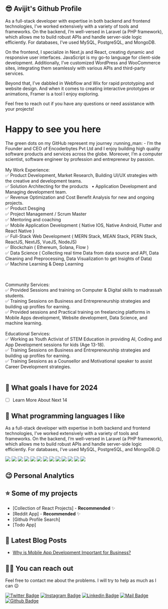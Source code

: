 ## 😎 Avijit's Github Profile

As a full-stack developer with expertise in both backend and frontend technologies, I’ve worked extensively with a variety of tools and frameworks. On the backend, I’m well-versed in Laravel (a PHP framework), which allows me to build robust APIs and handle server-side logic efficiently. For databases, I’ve used MySQL, PostgreSQL, and MongoDB.

On the frontend, I specialize in Next.js and React, creating dynamic and responsive user interfaces. JavaScript is my go-to language for client-side development. Additionally, I’ve customized WordPress and WooCommerce sites, integrating them seamlessly with various APIs and third-party services.

Beyond that, I’ve dabbled in Webflow and Wix for rapid prototyping and website design. And when it comes to creating interactive prototypes or animations, Framer is a tool I enjoy exploring.

Feel free to reach out if you have any questions or need assistance with your projects!
<p align="center"><h1>Happy to see you here</h1> The green dots on my GitHub represent my journey :running_man: - I’m the Founder and CEO of Encoderbytes Pvt Ltd and I enjoy building high quality software products and services across the globe. Moreover, I’m a computer scientist, software engineer by profession and entrepreneur by passion. 
<br/><br/>
My Work Experience:
<br/>
✅ Product Development, Market Research, Building UI/UX strategies with the creative and development teams.<br/>
✅ Solution Architecting for the products   • Application Development and Managing development team.<br/>
✅ Revenue Optimization and Cost Benefit Analysis for new and ongoing projects.<br/>
✅ Product Desging<br/>
✅ Project Management / Scrum Master<br/>
✅ Mentoring and coaching<br/>
✅ Mobile Application Development ( Native IOS, Native Android, Flutter and React Native )<br/>
✅ Full-Stack Web Development ( MERN Stack, MEAN Stack, PERN Stack, ReactJS, NextJS, VueJS, NodeJS)<br/>
✅ Blockchain ( Ethereum, Solana, Flow ) <br/>
✅ Data Science ( Collecting real time Data from data source and API, Data Cleaning and Preprocessing, Data Visualization to get Insights of Data)<br/>
✅ Machine Learning & Deep Learning

<br/><br/>
Community Services:<br/>
✅ Provided Sessions and training on Computer & Digital skills to madrassah students.<br/>
✅ Training Sessions on Business and Entrepreneurship strategies and building up profiles for earning. <br/>
✅ Provided sessions and Practical training on freelancing platforms in Mobile Apps development, Website development, Data Science, and machine learning.<br/>
<br/>
Educational Services:<br/>
✅ Working as Youth Activist of STEM Education in providing AI, Coding and App Development sessions for kids (Age 13-18).<br/>
✅ Training Sessions on Business and Entrepreneurship strategies and building up profiles for earning. <br/>
✅ Training Sessions as a Counsellor and Motivational speaker to assist Career Development strategies.<br/>
<br/>

## 🎯 What goals I have for 2024

- [ ] Learn More About Next 14

## 💖 What programming languages I like

As a full-stack developer with expertise in both backend and frontend technologies, I’ve worked extensively with a variety of tools and frameworks. On the backend, I’m well-versed in Laravel (a PHP framework), which allows me to build robust APIs and handle server-side logic efficiently. For databases, I’ve used MySQL, PostgreSQL, and MongoDB.😉


[![](https://img.shields.io/badge/laravel-F00?style=for-the-badge&logo=laravel&logoColor=white)]()
[![](https://img.shields.io/badge/php-AEB2D5?style=for-the-badge&logo=php&logoColor=black)]()
[![](https://img.shields.io/badge/react-132bb1?style=for-the-badge&logo=react&logoColor=white)]()
[![](https://img.shields.io/badge/wordpress-00749C?style=for-the-badge&logo=wordpress&logoColor=white)]()
[![](https://img.shields.io/badge/vue-42b883?style=for-the-badge&logo=vue.js&logoColor=white)]()
[![](https://img.shields.io/badge/node-3C873A?style=for-the-badge&logo=node.js&logoColor=white)]()
[![](https://img.shields.io/badge/html-e34c26?style=for-the-badge&logo=html5&logoColor=white)]()
[![](https://img.shields.io/badge/css-264de4?style=for-the-badge&logo=css3&logoColor=white)]()
[![](https://img.shields.io/badge/javascript-f0db4f?style=for-the-badge&logo=javascript&logoColor=white)]()
[![](https://img.shields.io/badge/figma-000?style=for-the-badge&logo=figma&logoColor=white)]()
[![](https://img.shields.io/badge/webflow-4150f7?style=for-the-badge&logo=webflow&logoColor=white)]()
[![](https://img.shields.io/badge/wix-000000?style=for-the-badge&logo=wix&logoColor=white)]()
[![](https://img.shields.io/badge/framer-000000?style=for-the-badge&logo=framer&logoColor=white)]()

## 😉 Personal Analytics


## ⭐ Some of my projects

- [Collection of React Projects] - **Recommended** ✨
- [Reddit App] - **Recommended** ✨
- [Github Profile Search]
- [Todo App]

## 📃 Latest Blog Posts

<!-- BLOG-POST-LIST:START -->
- [Why is Mobile App Development Important for Business?](https://99graphicsdesign.com/why-is-mobile-app-development-important-for-business/)
<!-- BLOG-POST-LIST:END -->

## 🤙🏻 You can reach out

Feel free to contact me about the problems. I will try to help as much as I can 😉

[![Twitter Badge](https://img.shields.io/badge/twitter-1DA1F2?style=for-the-badge&logo=twitter&logoColor=white)](https://x.com/Graphic11646972)
[![Instagram Badge](https://img.shields.io/badge/instagram-fb3958?style=for-the-badge&logo=instagram&logoColor=white)](https://www.instagram.com/99graphics_design/)
[![Linkedin Badge](https://img.shields.io/badge/linkedin-%230077B5.svg?&style=for-the-badge&logo=linkedin&logoColor=white)](https://www.linkedin.com/in/avijit-rath-34478869/)
[![Mail Badge](https://img.shields.io/badge/email-c14438?style=for-the-badge&logo=Gmail&logoColor=white&link=mailto:avijit@99graphicsdesign.com)](mailto:avijit@99graphicsdesign.com)
[![Github Badge](https://img.shields.io/badge/github-333?style=for-the-badge&logo=github&logoColor=white)](https://github.com/Avijit2rath)
